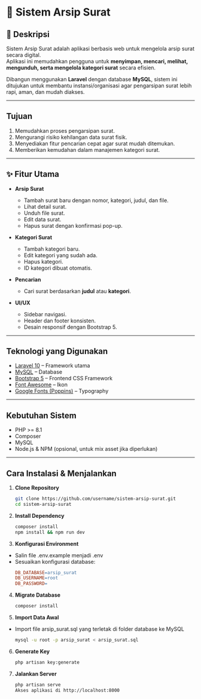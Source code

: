 # 📂 Sistem Arsip Surat

## 📌 Deskripsi
Sistem Arsip Surat adalah aplikasi berbasis web untuk mengelola arsip surat secara digital.  
Aplikasi ini memudahkan pengguna untuk **menyimpan, mencari, melihat, mengunduh, serta mengelola kategori surat** secara efisien.  

Dibangun menggunakan **Laravel** dengan database **MySQL**, sistem ini ditujukan untuk membantu instansi/organisasi agar pengarsipan surat lebih rapi, aman, dan mudah diakses.

---

## Tujuan
1. Memudahkan proses pengarsipan surat.
2. Mengurangi risiko kehilangan data surat fisik.
3. Menyediakan fitur pencarian cepat agar surat mudah ditemukan.
4. Memberikan kemudahan dalam manajemen kategori surat.

---

## ✨ Fitur Utama
- **Arsip Surat**
  - Tambah surat baru dengan nomor, kategori, judul, dan file.
  - Lihat detail surat.
  - Unduh file surat.
  - Edit data surat.
  - Hapus surat dengan konfirmasi pop-up.

- **Kategori Surat**
  - Tambah kategori baru.
  - Edit kategori yang sudah ada.
  - Hapus kategori.
  - ID kategori dibuat otomatis.

- **Pencarian**
  - Cari surat berdasarkan **judul** atau **kategori**.

- **UI/UX**
  - Sidebar navigasi.
  - Header dan footer konsisten.
  - Desain responsif dengan Bootstrap 5.

---

## Teknologi yang Digunakan
- [Laravel 10](https://laravel.com/) – Framework utama
- [MySQL](https://www.mysql.com/) – Database
- [Bootstrap 5](https://getbootstrap.com/) – Frontend CSS Framework
- [Font Awesome](https://fontawesome.com/) – Ikon
- [Google Fonts (Poppins)](https://fonts.google.com/) – Typography

---

## Kebutuhan Sistem
- PHP >= 8.1
- Composer
- MySQL
- Node.js & NPM (opsional, untuk mix asset jika diperlukan)

---

## Cara Instalasi & Menjalankan
1. **Clone Repository**
   ```bash
   git clone https://github.com/username/sistem-arsip-surat.git
   cd sistem-arsip-surat
2. **Install Dependency**
   ```bash
   composer install
   npm install && npm run dev
3. **Konfigurasi Environment**
- Salin file .env.example menjadi .env
- Sesuaikan konfigurasi database:
   ```makefile
   DB_DATABASE=arsip_surat
   DB_USERNAME=root
   DB_PASSWORD=
4. **Migrate Database**
   ```bash
   composer install
5. **Import Data Awal**
- Import file arsip_surat.sql yang terletak di folder database ke MySQL
   ```bash
   mysql -u root -p arsip_surat < arsip_surat.sql
6. **Generate Key**
   ```bash
   php artisan key:generate
7. **Jalankan Server**
   ```bash
   php artisan serve
   Akses aplikasi di http://localhost:8000